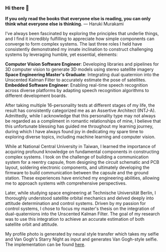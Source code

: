 ### Hi there 👋

<!--
**lionlai1989/lionlai1989** is a ✨ _special_ ✨ repository because its `README.md` (this file) appears on your GitHub profile.

Here are some ideas to get you started:

- 🔭 I’m currently working on ...
- 🌱 I’m currently learning ...
- 👯 I’m looking to collaborate on ...
- 🤔 I’m looking for help with ...
- 💬 Ask me about ...
- 📫 How to reach me: ...
- 😄 Pronouns: ...
- ⚡ Fun fact: ...
-->

**If you only read the books that everyone else is reading, you can only think what everyone else is thinking.** ― Haruki Murakami

I’ve always been fascinated by exploring the principles that underlie things, and I find it incredibly fulfilling to appreciate how simple components can converge to form complex systems. The last three roles I held have consistently demonstrated my innate inclination to construct challenging systems by leveraging humble, yet essential, elements:

**Computer Vision Software Engineer**: Developing libraries and pipelines for 3D computer vision to generate 3D models using stereo satellite imagery  
**Space Engineering Master's Graduate**: Integrating dual quaternion into the Unscented Kalman Filter to accurately estimate the pose of satellites.  
**Embedded Software Engineer**: Enabling real-time speech recognition across diverse platforms by adapting speech recognition algorithms to different development boards.  

After taking multiple 16-personality tests at different stages of my life, the result has consistently categorized me as an Assertive Architect (INTJ-A). Admittedly, while I acknowledge that this personality type may not always be regarded as a compliment in romantic relationships of mine, I believe that this unfortunate blessing has guided me throughout my learning journey, during which I have always found joy in dedicating my spare time to exploring diverse topics, including machine learning and computer vision.

While at National Central University in Taiwan, I learned the importance of acquiring profound knowledge on fundamental components in constructing complex systems. I took on the challenge of building a communication system for a reentry capsule, from designing the circuit schematic and PCB layout, soldering electronic components, and ultimately developing the firmware to build communication between the capsule and the ground station. These experiences have enriched my engineering abilities, allowing me to approach systems with comprehensive perspectives.

Later, while studying space engineering at Technische Universität Berlin, I thoroughly understood satellite orbital mechanics and delved deeply into attitude determination and control systems. Driven by my passion for control systems, I chose to focus my master's thesis on the integration of dual-quaternions into the Unscented Kalman Filter. The goal of my research was to use this integration to achieve an accurate estimation of both satellite orbit and attitude.

My profile photo is generated by neural style transfer which takes my selfie and Van Gogh's Starry Night as input and generates Van Gogh-style selfie. The implementation can be found [here](https://htmlpreview.github.io/?https://github.com/lionlai1989/Deep_Learning_Specialization/blob/master/C4-Convolutional_Neural_Networks/W4A2-Art_Generation_with_Neural_Style_Transfer/Art_Generation_with_Neural_Style_Transfer.html).
